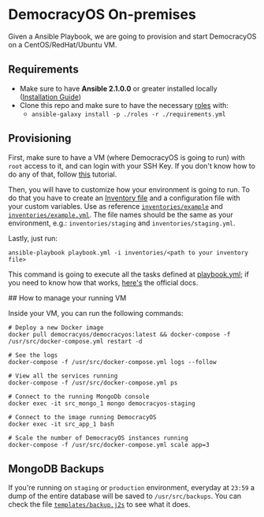 # DemocracyOS On-premises

Given a Ansible Playbook, we are going to provision and start DemocracyOS on a CentOS/RedHat/Ubuntu VM.

## Requirements

* Make sure to have **Ansible 2.1.0.0** or greater installed locally ([Installation Guide](http://docs.ansible.com/ansible/intro_installation.html))
* Clone this repo and make sure to have the necessary [roles](http://docs.ansible.com/ansible/playbooks_roles.html) with:
  + `ansible-galaxy install -p ./roles -r ./requirements.yml`

## Provisioning

First, make sure to have a VM (where DemocracyOS is going to run) with `root` access to it, and can login with your SSH Key. If you don't know how to do any of that, follow [this](https://www.digitalocean.com/community/tutorials/how-to-connect-to-your-droplet-with-ssh) tutorial.

Then, you will have to customize how your environment is going to run. To do that you have to create an [Inventory file](http://docs.ansible.com/ansible/intro_inventory.html) and a configuration file with your custom variables. Use as reference [`inventories/example`](https://github.com/DemocracyOS/onpremises/blob/master/inventories/example) and [`inventories/example.yml`](https://github.com/DemocracyOS/onpremises/blob/master/inventories/example.yml). The file names should be the same as your environment, e.g.: `inventories/staging` and `inventories/staging.yml`.

Lastly, just run:

```
ansible-playbook playbook.yml -i inventories/<path to your inventory file>
```

This command is going to execute all the tasks defined at [playbook.yml](https://github.com/DemocracyOS/onpremises/blob/master/playbook.yml); if you need to know how that works, [here's](http://docs.ansible.com/ansible/playbooks.html) the official docs.

## How to manage your running VM

Inside your VM, you can run the following commands:

```
# Deploy a new Docker image
docker pull democracyos/democracyos:latest && docker-compose -f /usr/src/docker-compose.yml restart -d
```

```
# See the logs
docker-compose -f /usr/src/docker-compose.yml logs --follow
```

```
# View all the services running
docker-compose -f /usr/src/docker-compose.yml ps
```

```
# Connect to the running MongoDb console
docker exec -it src_mongo_1 mongo democracyos-staging
```

```
# Connect to the image running DemocracyOS
docker exec -it src_app_1 bash
```

```
# Scale the number of DemocracyOS instances running
docker-compose -f /usr/src/docker-compose.yml scale app=3
```

## MongoDB Backups

If you're running on `staging` or `production` environment, everyday at `23:59` a dump of the entire database will be saved to `/usr/src/backups`. You can check the file [`templates/backup.j2s`](https://github.com/DemocracyOS/onpremises/blob/master/templates/backup.j2) to see what it does.
